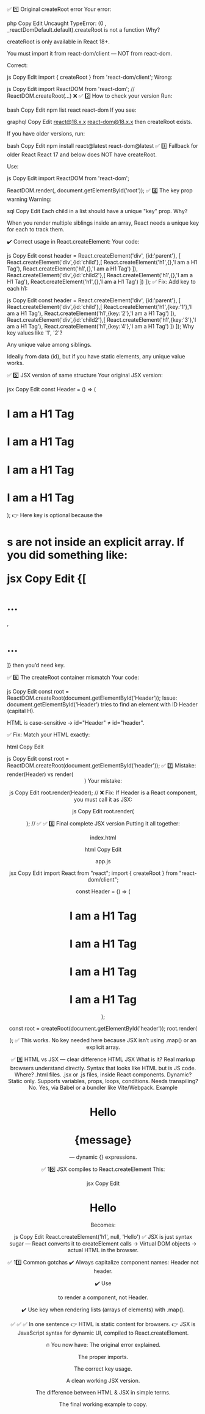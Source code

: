 ✅ 1️⃣ Original createRoot error
Your error:

php
Copy
Edit
Uncaught TypeError: (0 , _reactDomDefault.default).createRoot is not a function
Why?

createRoot is only available in React 18+.

You must import it from react-dom/client — NOT from react-dom.

Correct:

js
Copy
Edit
import { createRoot } from 'react-dom/client';
Wrong:

js
Copy
Edit
import ReactDOM from 'react-dom';
// ReactDOM.createRoot(...) ❌
✅ 2️⃣ How to check your version
Run:

bash
Copy
Edit
npm list react react-dom
If you see:

graphql
Copy
Edit
react@18.x.x
react-dom@18.x.x
then createRoot exists.

If you have older versions, run:

bash
Copy
Edit
npm install react@latest react-dom@latest
✅ 3️⃣ Fallback for older React
React 17 and below does NOT have createRoot.

Use:

js
Copy
Edit
import ReactDOM from 'react-dom';

ReactDOM.render(<App />, document.getElementById('root'));
✅ 4️⃣ The key prop warning
Warning:

sql
Copy
Edit
Each child in a list should have a unique "key" prop.
Why?

When you render multiple siblings inside an array, React needs a unique key for each to track them.

✔️ Correct usage in React.createElement:
Your code:

js
Copy
Edit
const header = React.createElement('div', {id:'parent'}, [
  React.createElement('div',{id:'child'},[
    React.createElement('h1',{},'I am a H1 Tag'),
    React.createElement('h1',{},'I am a H1 Tag')
  ]),
  React.createElement('div',{id:'child2'},[
    React.createElement('h1',{},'I am a H1 Tag'),
    React.createElement('h1',{},'I am a H1 Tag')
  ])
]);
✅ Fix: Add key to each h1:

js
Copy
Edit
const header = React.createElement('div', {id:'parent'}, [
  React.createElement('div',{id:'child'},[
    React.createElement('h1',{key:'1'},'I am a H1 Tag'),
    React.createElement('h1',{key:'2'},'I am a H1 Tag')
  ]),
  React.createElement('div',{id:'child2'},[
    React.createElement('h1',{key:'3'},'I am a H1 Tag'),
    React.createElement('h1',{key:'4'},'I am a H1 Tag')
  ])
]);
Why key values like '1', '2'?

Any unique value among siblings.

Ideally from data (id), but if you have static elements, any unique value works.

✅ 5️⃣ JSX version of same structure
Your original JSX version:

jsx
Copy
Edit
const Header = () => (
  <div id="parent">
    <div id="child">
      <h1>I am a H1 Tag</h1>
      <h1>I am a H1 Tag</h1>
    </div>
    <div id="child2">
      <h1>I am a H1 Tag</h1>
      <h1>I am a H1 Tag</h1>
    </div>
  </div>
);
👉 Here key is optional because the <h1>s are not inside an explicit array.
If you did something like:

jsx
Copy
Edit
{[<h1>...</h1>, <h1>...</h1>]}
then you’d need key.

✅ 6️⃣ The createRoot container mismatch
Your code:

js
Copy
Edit
const root = ReactDOM.createRoot(document.getElementById('Header'));
Issue:
document.getElementById('Header') tries to find an element with ID Header (capital H).

HTML is case-sensitive → id="Header" ≠ id="header".

✅ Fix: Match your HTML exactly:

html
Copy
Edit
<div id="header"></div>
js
Copy
Edit
const root = ReactDOM.createRoot(document.getElementById('header'));
✅ 7️⃣ Mistake: render(Header) vs render(<Header />)
Your mistake:

js
Copy
Edit
root.render(Header); // ❌
Fix:
If Header is a React component, you must call it as JSX:

js
Copy
Edit
root.render(<Header />); // ✅
✅ 8️⃣ Final complete JSX version
Putting it all together:

index.html

html
Copy
Edit
<body>
  <div id="header"></div>
  <script src="app.js"></script>
</body>
app.js

jsx
Copy
Edit
import React from "react";
import { createRoot } from "react-dom/client";

const Header = () => (
  <div id="parent">
    <div id="child">
      <h1>I am a H1 Tag</h1>
      <h1>I am a H1 Tag</h1>
    </div>
    <div id="child2">
      <h1>I am a H1 Tag</h1>
      <h1>I am a H1 Tag</h1>
    </div>
  </div>
);

const root = createRoot(document.getElementById('header'));
root.render(<Header />);
✅ This works. No key needed here because JSX isn’t using .map() or an explicit array.

✅ 9️⃣ HTML vs JSX — clear difference
HTML	JSX
What is it?	Real markup browsers understand directly.	Syntax that looks like HTML but is JS code.
Where?	.html files.	.jsx or .js files, inside React components.
Dynamic?	Static only.	Supports variables, props, loops, conditions.
Needs transpiling?	No.	Yes, via Babel or a bundler like Vite/Webpack.
Example	<h1>Hello</h1>	<h1>{message}</h1> — dynamic {} expressions.

✅ 10️⃣ JSX compiles to React.createElement
This:

jsx
Copy
Edit
<h1>Hello</h1>
Becomes:

js
Copy
Edit
React.createElement('h1', null, 'Hello')
✅ JSX is just syntax sugar — React converts it to createElement calls → Virtual DOM objects → actual HTML in the browser.

✅ 11️⃣ Common gotchas
✔️ Always capitalize component names: Header not header.

✔️ Use <Header /> to render a component, not Header.

✔️ Use key when rendering lists (arrays of elements) with .map().

✅ ✅ ✅ In one sentence
👉 HTML is static content for browsers.
👉 JSX is JavaScript syntax for dynamic UI, compiled to React.createElement.

🔥 You now have:
The original error explained.

The proper imports.

The correct key usage.

A clean working JSX version.

The difference between HTML & JSX in simple terms.

The final working example to copy.